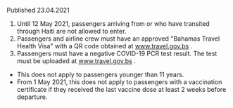 Published 23.04.2021
1. Until 12 May 2021, passengers arriving from or who have transited through Haiti are not allowed to enter.
2. Passengers and airline crew must have an approved "Bahamas Travel Health Visa" with a QR code obtained at <a href="http://www.travel.gov.bs">www.travel.gov.bs</a> .
3. Passengers must have a negative COVID-19 PCR test result. The test must be uploaded at <a href="http://www.travel.gov.bs">www.travel.gov.bs</a> .
- This does not apply to passengers younger than 11 years.
- From 1 May 2021, this does not apply to passengers with a vaccination certificate if they received the last vaccine dose at least 2 weeks before departure.

